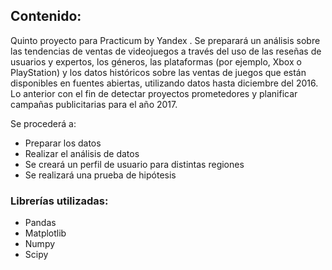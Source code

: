 ## Contenido:

Quinto proyecto para Practicum by Yandex . Se preparará un análisis sobre las tendencias de ventas de videojuegos a través del uso de las reseñas de usuarios
y expertos, los géneros, las plataformas (por ejemplo, Xbox o PlayStation) y los datos históricos sobre las ventas de juegos que están disponibles en fuentes 
abiertas, utilizando datos hasta diciembre del 2016. Lo anterior con el fin de detectar proyectos prometedores y planificar campañas publicitarias para el 
año 2017.

Se procederá a:

- Preparar los datos
- Realizar el análisis de datos
- Se creará un perfil de usuario para distintas regiones
- Se realizará una prueba de hipótesis

### Librerías utilizadas:
- Pandas
- Matplotlib
- Numpy
- Scipy
